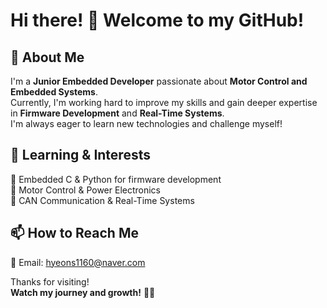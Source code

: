 # Hi there! 👋 Welcome to my GitHub!  

## 🚀 About Me
I'm a **Junior Embedded Developer** passionate about **Motor Control and Embedded Systems**.  
Currently, I'm working hard to improve my skills and gain deeper expertise in **Firmware Development** and **Real-Time Systems**.  
I'm always eager to learn new technologies and challenge myself!  

## 🌱 Learning & Interests  
🔹 Embedded C & Python for firmware development  
🔹 Motor Control & Power Electronics  
🔹 CAN Communication & Real-Time Systems  

## 📫 How to Reach Me  
📧 Email: hyeons1160@naver.com

Thanks for visiting!  
**Watch my journey and growth!** 🚀✨  
